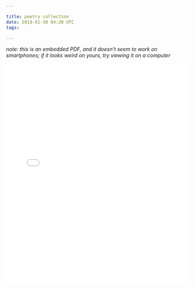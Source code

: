 ```yaml
---

title: poetry collection
date: 2019-01-30 04:20 UTC
tags:

---
```

*note: this is an embedded PDF, and it doesn't seem to work on smartphones; if it looks weird on yours, try viewing it on a computer*

<embed src="./../../files/poetry-collection.pdf" type="application/pdf" width="100%" height="600px" />
